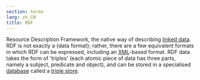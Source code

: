 ```yaml
---
section: terms
lang: zh_CN
title: RDF
---
```


Resource Description Framework, the native way of describing [linked data](/glossary/en/terms/linked-data/). RDF is not exactly a {data format}; rather, there are a few equivalent formats in which RDF can be expressed, including an [XML](/glossary/en/terms/xml/)-based format. RDF data takes the form of 'triples' (each atomic piece of data has three parts, namely a subject, predicate and object), and can be stored in a specialised [database](/glossary/en/terms/database/) called a [triple store](/glossary/en/terms/triple-store/).